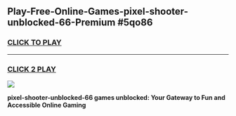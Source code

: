 
## Play-Free-Online-Games-pixel-shooter-unblocked-66-Premium #5qo86
<h3>
<a href="https://premium.freeplayer.one?title=pixel-shooter-unblocked-66&ref=8M">CLICK TO PLAY</a></h3>
<hr>

<h3>
<a href="https://premium.freeplayer.one?title=pixel-shooter-unblocked-66&ref=8M">CLICK 2 PLAY</a>
  
</h3>

<a href="https://premium.freeplayer.one?title=pixel-shooter-unblocked-66&ref=8M"><img src="https://clearcache.store/games.png"></a>


**pixel-shooter-unblocked-66 games unblocked: Your Gateway to Fun and Accessible Online Gaming**
